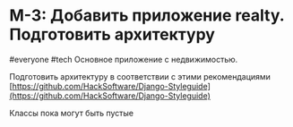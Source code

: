 # M-3: Добавить приложение realty. Подготовить архитектуру
#everyone #tech 
Основное приложение с недвижимостью.

Подготовить архитектуру в соответствии с этими рекомендациями [https://github.com/HackSoftware/Django-Styleguide](https://github.com/HackSoftware/Django-Styleguide)

Классы пока могут быть пустые